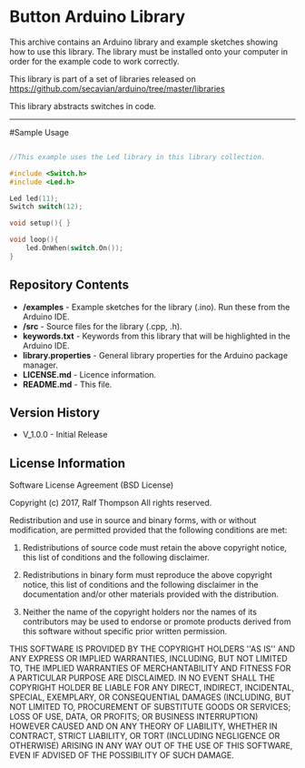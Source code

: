 Button Arduino Library
========================================

This archive contains an Arduino library and example sketches showing how to use this library.
The library must be installed onto your computer in order for the example code to work correctly.

This library is part of a set of libraries released on https://github.com/secavian/arduino/tree/master/libraries

This library abstracts switches in code.

-------------------

#Sample Usage

```cpp

//This example uses the Led library in this library collection.

#include <Switch.h>
#include <Led.h>

Led led(11);
Switch switch(12);

void setup(){ }

void loop(){
    led.OnWhen(switch.On());
}

```

Repository Contents
-------------------

* **/examples** - Example sketches for the library (.ino). Run these from the Arduino IDE. 
* **/src** - Source files for the library (.cpp, .h).
* **keywords.txt** - Keywords from this library that will be highlighted in the Arduino IDE. 
* **library.properties** - General library properties for the Arduino package manager. 
* **LICENSE.md** - Licence information.
* **README.md** - This file.

Version History
---------------
* V_1.0.0 - Initial Release

License Information
-------------------

Software License Agreement (BSD License)

Copyright (c) 2017, Ralf Thompson
All rights reserved.

Redistribution and use in source and binary forms, with or without
modification, are permitted provided that the following conditions are met:

1. Redistributions of source code must retain the above copyright
notice, this list of conditions and the following disclaimer.

2. Redistributions in binary form must reproduce the above copyright
notice, this list of conditions and the following disclaimer in the
documentation and/or other materials provided with the distribution.

3. Neither the name of the copyright holders nor the
names of its contributors may be used to endorse or promote products
derived from this software without specific prior written permission.

THIS SOFTWARE IS PROVIDED BY THE COPYRIGHT HOLDERS ''AS IS'' AND ANY
EXPRESS OR IMPLIED WARRANTIES, INCLUDING, BUT NOT LIMITED TO, THE IMPLIED
WARRANTIES OF MERCHANTABILITY AND FITNESS FOR A PARTICULAR PURPOSE ARE
DISCLAIMED. IN NO EVENT SHALL THE COPYRIGHT HOLDER BE LIABLE FOR ANY
DIRECT, INDIRECT, INCIDENTAL, SPECIAL, EXEMPLARY, OR CONSEQUENTIAL DAMAGES
(INCLUDING, BUT NOT LIMITED TO, PROCUREMENT OF SUBSTITUTE GOODS OR SERVICES;
LOSS OF USE, DATA, OR PROFITS; OR BUSINESS INTERRUPTION) HOWEVER CAUSED AND
ON ANY THEORY OF LIABILITY, WHETHER IN CONTRACT, STRICT LIABILITY, OR TORT
(INCLUDING NEGLIGENCE OR OTHERWISE) ARISING IN ANY WAY OUT OF THE USE OF THIS
SOFTWARE, EVEN IF ADVISED OF THE POSSIBILITY OF SUCH DAMAGE.
